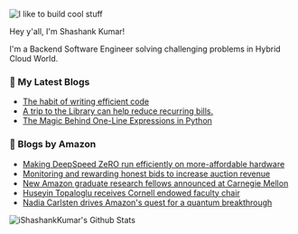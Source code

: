 ![I like to build cool stuff](https://res.cloudinary.com/dt8g3rhcy/image/upload/v1595929574/i_like_to_build_cool_shit._1_nzbwjh.png)

Hey y'all, I'm Shashank Kumar! 

I'm a Backend Software Engineer solving challenging problems in Hybrid Cloud World.

### 📕 My Latest Blogs
<!-- BLOG-POST-LIST:START -->
- [The habit of writing efficient code](https://medium.com/@ishashankkumar/the-habit-of-writing-efficient-code-153b05f04269?source=rss-d24dda280d5f------2)
- [A trip to the Library can help reduce recurring bills.](https://medium.com/swlh/a-trip-to-the-library-can-help-reduce-recurring-bills-23bca495cdf5?source=rss-d24dda280d5f------2)
- [The Magic Behind One-Line Expressions in Python](https://medium.com/swlh/the-magic-behind-one-line-expressions-in-python-816c10180c5c?source=rss-d24dda280d5f------2)
<!-- BLOG-POST-LIST:END -->

### 📕 Blogs by Amazon
<!-- AMAZON-BLOG-POST-LIST:START -->
- [Making DeepSpeed ZeRO run efficiently on more-affordable hardware](https://www.amazon.science/blog/making-deepspeed-zero-run-efficiently-on-more-affordable-hardware)
- [Monitoring and rewarding honest bids to increase auction revenue](https://www.amazon.science/latest-news/monitoring-and-rewarding-honest-bids-to-increase-revenue-in-auctions)
- [New Amazon graduate research fellows announced at Carnegie Mellon](https://www.amazon.science/academic-engagements/new-amazon-graduate-research-fellows-announced-at-carnegie-mellon)
- [Huseyin Topaloglu receives Cornell endowed faculty chair](https://www.amazon.science/latest-news/amazon-scholar-huseyin-topaloglu-receives-endowed-faculty-chair-at-cornell)
- [Nadia Carlsten drives Amazon&#39;s quest for a quantum breakthrough](https://www.amazon.science/working-at-amazon/nadia-carlsten-drives-amazons-quest-for-a-quantum-breakthrough)
<!-- AMAZON-BLOG-POST-LIST:END -->



<img align="center" alt="iShashankKumar's Github Stats" src="https://github-readme-stats.vercel.app/api?username=ishashankkumar&show_icons=true&hide_border=true" />
